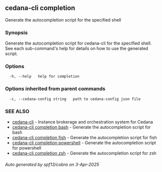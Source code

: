 ## cedana-cli completion

Generate the autocompletion script for the specified shell

### Synopsis

Generate the autocompletion script for cedana-cli for the specified shell.
See each sub-command's help for details on how to use the generated script.


### Options

```
  -h, --help   help for completion
```

### Options inherited from parent commands

```
  -c, --cedana-config string   path to cedana-config json file
```

### SEE ALSO

* [cedana-cli](cedana-cli.md)	 - Instance brokerage and orchestration system for Cedana
* [cedana-cli completion bash](cedana-cli_completion_bash.md)	 - Generate the autocompletion script for bash
* [cedana-cli completion fish](cedana-cli_completion_fish.md)	 - Generate the autocompletion script for fish
* [cedana-cli completion powershell](cedana-cli_completion_powershell.md)	 - Generate the autocompletion script for powershell
* [cedana-cli completion zsh](cedana-cli_completion_zsh.md)	 - Generate the autocompletion script for zsh

###### Auto generated by spf13/cobra on 3-Apr-2025
